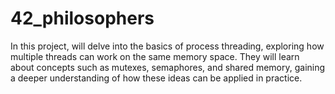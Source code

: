 # 42_philosophers
In this project, will delve into the basics of process threading, exploring how multiple threads can work on the same memory space. 
They will learn about concepts such as mutexes, semaphores, and shared memory, gaining a deeper understanding of how these ideas can be applied in practice.
